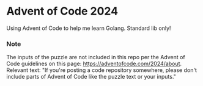 # Advent of Code 2024

Using Advent of Code to help me learn Golang. Standard lib only!

### Note
The inputs of the puzzle are not included in this repo per the Advent of Code guidelines on this page: https://adventofcode.com/2024/about. Relevant text: "If you're posting a code repository somewhere, please don't include parts of Advent of Code like the puzzle text or your inputs."